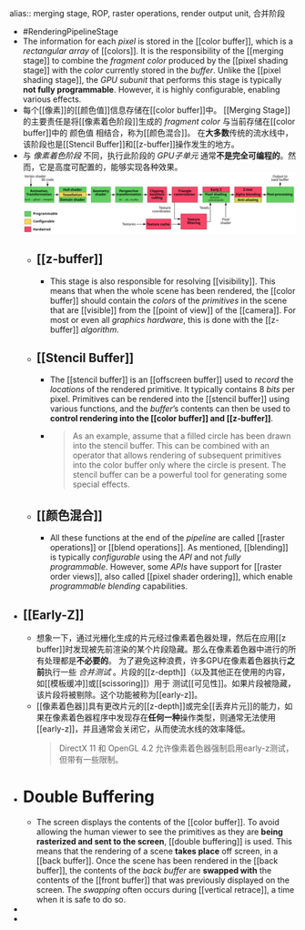 alias:: merging stage, ROP, raster operations, render output unit, 合并阶段

- #RenderingPipelineStage
- The information for each *pixel* is stored in the [[color buffer]], which is a *rectangular array* of [[colors]]. It is the responsibility of the [[merging stage]] to combine the *fragment color* produced by the [[pixel shading stage]] with the *color* currently stored in the *buffer*.
  Unlike the [[pixel shading stage]], the *GPU subunit* that performs this stage is typically **not fully programmable**. However, it is highly configurable, enabling various effects.
- 每个[[像素]]的[[颜色值]]信息存储在[[color buffer]]中。
  [[Merging Stage]]的主要责任是将[[像素着色阶段]]生成的 *fragment color* 与当前存储在[[color buffer]]中的 颜色值 相结合，称为[[颜色混合]]。
  在**大多数**传统的流水线中，该阶段也是[[Stencil Buffer]]和[[z-buffer]]操作发生的地方。
- 与 *像素着色阶段* 不同，执行此阶段的 *GPU子单元* 通常**不是完全可编程的**。然而，它是高度可配置的，能够实现各种效果。
  ![1920px-3D-Pipeline.svg.png](../assets/1920px-3D-Pipeline.svg_1699985749093_0.png)
	- ## [[z-buffer]]
		- This stage is also responsible for resolving [[visibility]]. 
		  This means that when the whole scene has been rendered, the [[color buffer]] should contain the *colors* of the *primitives* in the scene that are [[visible]] from the [[point of view]] of the [[camera]]. 
		  For most or even all *graphics hardware*, this is done with the [[z-buffer]] *algorithm*.
	- ## [[Stencil Buffer]]
		- The [[stencil buffer]] is an [[offscreen buffer]] used to *record* the *locations* of the rendered primitive. 
		  It typically contains $8$ *bits* per pixel. 
		  Primitives can be rendered into the [[stencil buffer]] using various functions, and the *buffer*’s contents can then be used to **control rendering into the [[color buffer]] and [[z-buffer]]**.
		- > As an example, assume that a filled circle has been drawn into the stencil buffer. This can be combined with an operator that allows rendering of subsequent primitives into the color buffer only where the circle is present. The stencil buffer can be a powerful tool for generating some special effects.
	- ## [[颜色混合]]
		- All these functions at the end of the *pipeline* are called [[raster operations]] or [[blend operations]]. 
		  As mentioned, [[blending]] is typically *configurable* using the *API* and not *fully programmable*.
		  However, some *APIs* have support for [[raster order views]], also called [[pixel shader ordering]], which enable *programmable blending* capabilities.
- ## [[Early-Z]]
	- 想象一下，通过光栅化生成的片元经过像素着色器处理，然后在应用[[z buffer]]时发现被先前渲染的某个片段隐藏。那么在像素着色器中进行的所有处理都是**不必要的**。
	  为了避免这种浪费，许多GPU在像素着色器执行**之前**执行一些 *合并测试* 。片段的[[z-depth]]（以及其他正在使用的内容，如[[模板缓冲]]或[[scissoring]]）用于 测试[[可见性]]。如果片段被隐藏，该片段将被剔除。这个功能被称为[[early-z]]。
	- [[像素着色器]]具有更改片元的[[z-depth]]或完全[[丢弃片元]]的能力，如果在像素着色器程序中发现存在**任何一种**操作类型，则通常无法使用[[early-z]]，并且通常会关闭它，从而使流水线的效率降低。 
	  >DirectX 11 和 OpenGL 4.2 允许像素着色器强制启用early-z测试，但带有一些限制。
- # Double Buffering
	- The screen displays the contents of the [[color buffer]]. To avoid allowing the human viewer to see the primitives as they are **being rasterized and sent to the screen**, [[double buffering]] is used. This means that the rendering of a scene **takes place** off screen, in a [[back buffer]].
	  Once the scene has been rendered in the [[back buffer]], the contents of the *back buffer* are **swapped with** the contents of the [[front buffer]] that was previously displayed on the screen. 
	  The *swapping* often occurs during [[vertical retrace]], a time when it is safe to do so.
-
-